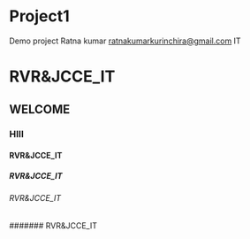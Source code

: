# Project1
Demo project 
Ratna kumar
ratnakumarkurinchira@gmail.com
IT


# RVR&JCCE_IT
## WELCOME
### HIII
#### RVR&JCCE_IT
##### RVR&JCCE_IT
###### RVR&JCCE_IT
####### RVR&JCCE_IT
